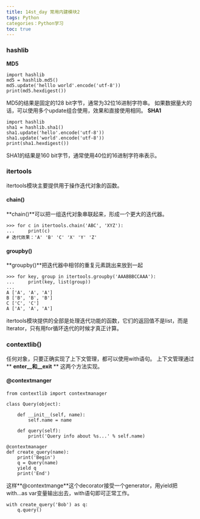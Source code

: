 ```yaml
---
title: 14st_day 常用内建模块2
tags: Python
categories：Python学习
toc: true 
---
```


### hashlib
**MD5**
```
import hashlib
md5 = hashlib.md5()
md5.update('helllo world'.encode('utf-8'))
print(md5.hexdigest())
```
MD5的结果是固定的128 bit字节，通常为32位16进制字符串。
如果数据量大的话，可以使用多个update组合使用，效果和直接使用相同。
**SHA1**
```
import hashlib
sha1 = hashlib.sha1()
sha1.update('hello'.encode('utf-8'))
sha1.update('world'.encode('utf-8'))
print(sha1.hexdigest())
```
SHA1的结果是160 bit字节，通常使用40位的16进制字符串表示。
<!--more-->
### itertools
itertools模块主要提供用于操作迭代对象的函数。
#### chain()
**chain()**可以把一组迭代对象串联起来，形成一个更大的迭代器。
```
>>> for c in itertools.chain('ABC', 'XYZ'):
...     print(c)
# 迭代效果：'A' 'B' 'C' 'X' 'Y' 'Z'
```
#### groupby()
**groupby()**把迭代器中相邻的重复元素跳出来放到一起
```
>>> for key, group in itertools.groupby('AAABBBCCAAA'):
...     print(key, list(group))
...
A ['A', 'A', 'A']
B ['B', 'B', 'B']
C ['C', 'C']
A ['A', 'A', 'A']
```

itertools模块提供的全部是处理迭代功能的函数，它们的返回值不是list，而是Iterator，只有用for循环迭代的时候才真正计算。

### contextlib()

任何对象，只要正确实现了上下文管理，都可以使用with语句。
上下文管理通过 ** __enter__和__exit__ ** 这两个方法实现。

#### @contextmanger
```
from contextlib import contextmanager

class Query(object):

    def __init__(self, name):
        self.name = name

    def query(self):
        print('Query info about %s...' % self.name)

@contextmanager
def create_query(name):
    print('Begin')
    q = Query(name)
    yield q
    print('End')
```
这样**@contextmange**这个decorator接受一个generator，用yield把with...as var变量输出出去，with语句即可正常工作。
```
with create_query('Bob') as q:
    q.query()
```


